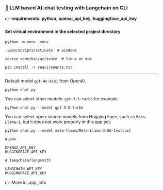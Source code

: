 ### 🌱 LLM based AI-chat testing with Langchain on CLI

:point_right: __requirements: python, openai_api_key, huggingface_api_key__
#### Set virtual environment in the selected project directory
```
python -m venv .venv
```
```
.venv/Scripts/activate  # windows
```
```
source venv/bin/activate  # linux or mac
``` 
```
pip install -r requirements.txt
```
---
Default model `gpt-4o-mini` from OpenAI.
```
python chat.py
```
You can select other models: `gpt-3.5-turbo` for example.
```
python chat.py --model gpt-3.5-turbo
```
You can select open-source models from Hugging Face, such as `Meta-Llama-3`, but it does not work properly in this app yet.
```
python chat.py --model meta-llama/Meta-Llama-3-8B-Instruct
```
```
#.env

OPENAI_API_KEY
HUGGINGFACE_API_KEY

# langchain/langsmith

LANGCHAIN_API_KEY
HUGGINGFACE_API_KEY
```
:point_right: More in .app_info